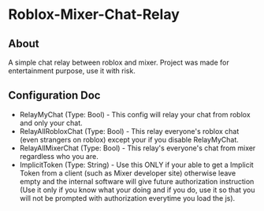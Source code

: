 # Roblox-Mixer-Chat-Relay

## About
A simple chat relay between roblox and mixer. Project was made for entertainment purpose, use it with risk.

## Configuration Doc
* RelayMyChat (Type: Bool) - This config will relay your chat from roblox and only your chat.
* RelayAllRobloxChat (Type: Bool) - This relay everyone's roblox chat (even strangers on roblox) except your if you disable RelayMyChat.
* RelayAllMixerChat (Type: Bool) - This relay's everyone's chat from mixer regardless who you are.
* ImplicitToken (Type: String) - Use this ONLY if your able to get a Implicit Token from a client (such as Mixer developer site) otherwise leave empty and the internal software will give future authorization instruction (Use it only if you know what your doing and if you do, use it so that you will not be prompted with authorization everytime you load the js).
